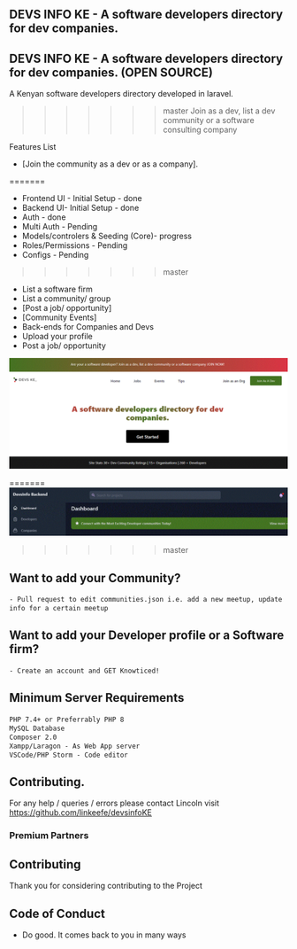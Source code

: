 
##  DEVS INFO KE - A software developers directory for dev companies. 

##  DEVS INFO KE - A software developers directory for dev companies. (OPEN SOURCE)

A Kenyan software developers directory developed in laravel. 
>>>>>>> master
Join as a dev, list a dev community or a software consulting company

Features List

- [Join the community as a dev or as a company].

=======
- Frontend UI - Initial Setup - done
- Backend UI- Initial Setup - done
- Auth - done
- Multi Auth - Pending
- Models/controlers & Seeding (Core)- progress
- Roles/Permissions - Pending
- Configs - Pending

>>>>>>> master
- List a software firm
- List a community/ group
- [Post a job/ opportunity]
- [Community Events]
- Back-ends for Companies and Devs
- Upload your profile
- Post a job/ opportunity


![Alt text](/public/img//screenshot.GIF) 

=======
![developer communities hub](/public/img//backend-screenshot.GIF) 


>>>>>>> master
## Want to add your Community?

    - Pull request to edit communities.json i.e. add a new meetup, update info for a certain meetup

## Want to add your Developer profile or a Software firm?

    - Create an account and GET Knowticed!


## Minimum Server Requirements

    PHP 7.4+ or Preferrably PHP 8
    MySQL Database
    Composer 2.0
    Xampp/Laragon - As Web App server
    VSCode/PHP Storm - Code editor 


## Contributing.

For any help / queries / errors please contact Lincoln 
visit https://github.com/linkeefe/devsinfoKE


### Premium Partners

<!-- - **[](https://.com/)** -->


## Contributing

Thank you for considering contributing to the Project

## Code of Conduct

   - Do good. It comes back to you in many ways
